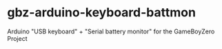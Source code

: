 # gbz-arduino-keyboard-battmon
Arduino "USB keyboard" + "Serial battery monitor" for the GameBoyZero Project
